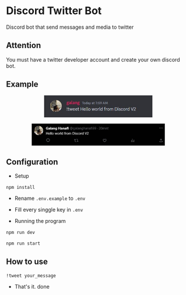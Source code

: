 # Discord Twitter Bot

Discord bot that send messages and media to twitter

## Attention

You must have a twitter developer account and create your own discord bot.

## Example

<p align="center">
    <img src="https://raw.githubusercontent.com/galanghanaf/discord-twitter-bot/main/img/1.jpg" alt="discord-image" height="60">

</p>

<p align="center">
    <img src="https://raw.githubusercontent.com/galanghanaf/discord-twitter-bot/main/img/2.jpg" alt="twitter-image" height="60">
    
</p>

## Configuration

- Setup

```
npm install
```

- Rename `.env.example` to `.env`
- Fill every singgle key in `.env`

- Running the program

```
npm run dev
```

```
npm run start
```

## How to use

```
!tweet your_message
```

- That's it. done

